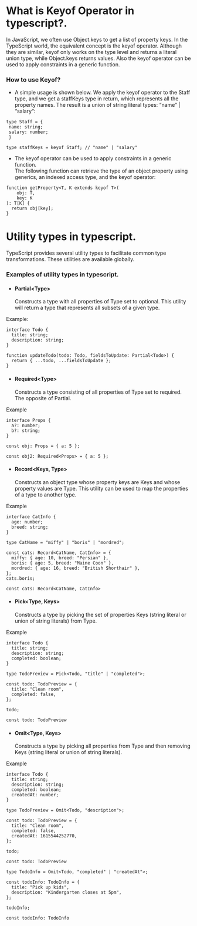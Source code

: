# What is Keyof Operator in typescript?.

In JavaScript, we often use Object.keys to get a list of property keys. In the TypeScript world, the equivalent concept is the keyof operator. Although they are similar, keyof only works on the type level and returns a literal union type, while Object.keys returns values.
Also the keyof operator can be used to apply constraints in a generic function.

### How to use Keyof?

- A simple usage is shown below. We apply the keyof operator to the Staff type, and we get a staffKeys type in return, which represents all the property names. The result is a union of string literal types: “name” | “salary“:

```
type Staff = {
 name: string;
 salary: number;
 }

type staffKeys = keyof Staff; // "name" | "salary"
```

- The keyof operator can be used to apply constraints in a generic function.  
  The following function can retrieve the type of an object property using generics, an indexed access type, and the keyof operator:

```
function getProperty<T, K extends keyof T>(
    obj: T,
    key: K
): T[K] {
  return obj[key];
}
```

# Utility types in typescript.

TypeScript provides several utility types to facilitate common type transformations. These utilities are available globally.

### Examples of utility types in typescript.

- #### Partial\<Type>
  Constructs a type with all properties of Type set to optional. This utility will return a type that represents all subsets of a given type.

Example:

```
interface Todo {
  title: string;
  description: string;
}

function updateTodo(todo: Todo, fieldsToUpdate: Partial<Todo>) {
  return { ...todo, ...fieldsToUpdate };
}
```

- #### Required\<Type>
  Constructs a type consisting of all properties of Type set to required. The opposite of Partial.

Example

```
interface Props {
  a?: number;
  b?: string;
}

const obj: Props = { a: 5 };

const obj2: Required<Props> = { a: 5 };
```

- #### Record<Keys, Type>
  Constructs an object type whose property keys are Keys and whose property values are Type. This utility can be used to map the properties of a type to another type.

Example

```
interface CatInfo {
  age: number;
  breed: string;
}

type CatName = "miffy" | "boris" | "mordred";

const cats: Record<CatName, CatInfo> = {
  miffy: { age: 10, breed: "Persian" },
  boris: { age: 5, breed: "Maine Coon" },
  mordred: { age: 16, breed: "British Shorthair" },
};
cats.boris;

const cats: Record<CatName, CatInfo>
```

- #### Pick<Type, Keys>
  Constructs a type by picking the set of properties Keys (string literal or union of string literals) from Type.

Example

```
interface Todo {
  title: string;
  description: string;
  completed: boolean;
}

type TodoPreview = Pick<Todo, "title" | "completed">;

const todo: TodoPreview = {
  title: "Clean room",
  completed: false,
};

todo;

const todo: TodoPreview
```

- #### Omit<Type, Keys>
  Constructs a type by picking all properties from Type and then removing Keys (string literal or union of string literals).

Example

```
interface Todo {
  title: string;
  description: string;
  completed: boolean;
  createdAt: number;
}

type TodoPreview = Omit<Todo, "description">;

const todo: TodoPreview = {
  title: "Clean room",
  completed: false,
  createdAt: 1615544252770,
};

todo;

const todo: TodoPreview

type TodoInfo = Omit<Todo, "completed" | "createdAt">;

const todoInfo: TodoInfo = {
  title: "Pick up kids",
  description: "Kindergarten closes at 5pm",
};

todoInfo;

const todoInfo: TodoInfo
```
